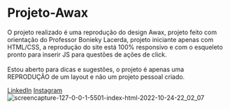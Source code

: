 # Projeto-Awax

O projeto realizado é uma reprodução do design Awax, projeto feito com orientação do Professor Bonieky Lacerda, projeto iniciante apenas com HTML/CSS, a reprodução do site está 100% responsivo e com o esqueleto pronto para inserir JS para questões de ações de click.<br/>
<br/>
Estou aberto para dicas e sugestões, o projeto é apenas uma REPRODUÇÃO de um layout e não um projeto pessoal criado.
<br/>

[LinkedIn](https://www.linkedin.com/in/marcelorenno95)
[Instagram](https://www.instagram.com/mrenno_)
<br/>
![screencapture-127-0-0-1-5501-index-html-2022-10-24-22_02_07](https://user-images.githubusercontent.com/106715147/197658368-dd5771f2-8595-4e49-9fa1-668b45299390.png)
